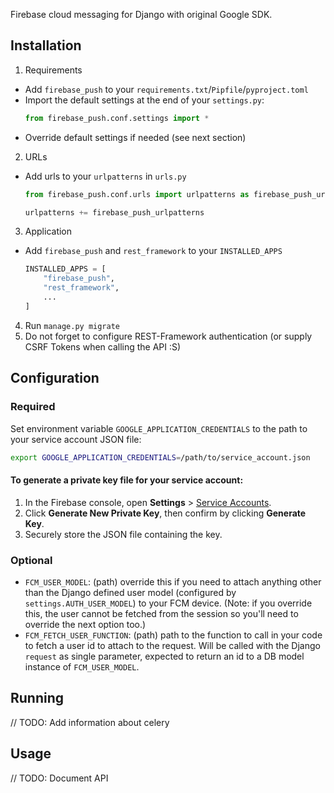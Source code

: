 Firebase cloud messaging for Django with original Google SDK.

## Installation

1. Requirements
  - Add `firebase_push` to your `requirements.txt`/`Pipfile`/`pyproject.toml`
  - Import the default settings at the end of your `settings.py`:
    ```python
    from firebase_push.conf.settings import *
    ```
  - Override default settings if needed (see next section)
2. URLs
  - Add urls to your `urlpatterns` in `urls.py`
    ```python
    from firebase_push.conf.urls import urlpatterns as firebase_push_urlpatterns

    urlpatterns += firebase_push_urlpatterns
    ```
3. Application
  - Add `firebase_push` and `rest_framework` to your `INSTALLED_APPS`
    ```python
    INSTALLED_APPS = [
        "firebase_push",
        "rest_framework",
        ...
    ]
    ```
4. Run `manage.py migrate`
5. Do not forget to configure REST-Framework authentication (or supply CSRF
   Tokens when calling the API :S)

## Configuration

### Required

Set environment variable `GOOGLE_APPLICATION_CREDENTIALS` to the path to your
service account JSON file:

```bash
export GOOGLE_APPLICATION_CREDENTIALS=/path/to/service_account.json
```

#### To generate a private key file for your service account:

1. In the Firebase console, open **Settings** > [Service Accounts](https://console.firebase.google.com/project/_/settings/serviceaccounts/adminsdk).
2. Click **Generate New Private Key**, then confirm by clicking **Generate Key**.
3. Securely store the JSON file containing the key.

### Optional

- `FCM_USER_MODEL`: (path) override this if you need to attach anything other
  than the Django defined user model (configured by `settings.AUTH_USER_MODEL`)
  to your FCM device. (Note: if you override this, the user cannot be fetched
  from the session so you'll need to override the next option too.)
- `FCM_FETCH_USER_FUNCTION`: (path) path to the function to call in your code
  to fetch a user id to attach to the request. Will be called with the Django
  `request` as single parameter, expected to return an id to a DB model
  instance of `FCM_USER_MODEL`.


## Running

// TODO: Add information about celery

## Usage

// TODO: Document API